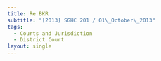 ```yaml
---
title: Re BKR
subtitle: "[2013] SGHC 201 / 01\_October\_2013"
tags:
  - Courts and Jurisdiction
  - District Court
layout: single
---
```


